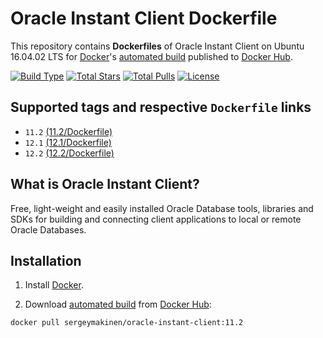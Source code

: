 # Oracle Instant Client Dockerfile

This repository contains **Dockerfiles** of Oracle Instant Client on Ubuntu 16.04.02 LTS for [Docker](https://www.docker.com/)'s [automated build](https://hub.docker.com/r/sergeymakinen/oracle/) published to [Docker Hub](https://hub.docker.com/).

[![Build Type](https://img.shields.io/docker/automated/sergeymakinen/oracle-instant-client.svg?style=flat-square)](https://hub.docker.com/r/sergeymakinen/oracle-instant-client/) [![Total Stars](https://img.shields.io/docker/stars/sergeymakinen/oracle-instant-client.svg?style=flat-square)](https://hub.docker.com/r/sergeymakinen/oracle-instant-client/) [![Total Pulls](https://img.shields.io/docker/pulls/sergeymakinen/oracle-instant-client.svg?style=flat-square)](https://hub.docker.com/r/sergeymakinen/oracle-instant-client/) [![License](https://img.shields.io/badge/license-MIT-brightgreen.svg?style=flat-square)](LICENSE)

## Supported tags and respective `Dockerfile` links

* `11.2` [(11.2/Dockerfile)](https://github.com/sergeymakinen/docker-oracle-instant-client/blob/master/11.2/Dockerfile)
* `12.1` [(12.1/Dockerfile)](https://github.com/sergeymakinen/docker-oracle-instant-client/blob/master/12.1/Dockerfile)
* `12.2` [(12.2/Dockerfile)](https://github.com/sergeymakinen/docker-oracle-instant-client/blob/master/12.2/Dockerfile)

## What is Oracle Instant Client?

Free, light-weight and easily installed Oracle Database tools, libraries and SDKs for building and connecting client applications to local or remote Oracle Databases.

## Installation

1. Install [Docker](https://www.docker.com/).

2. Download [automated build](https://hub.docker.com/r/sergeymakinen/oracle-instant-client/) from [Docker Hub](https://hub.docker.com/): 

```bash
docker pull sergeymakinen/oracle-instant-client:11.2
```
